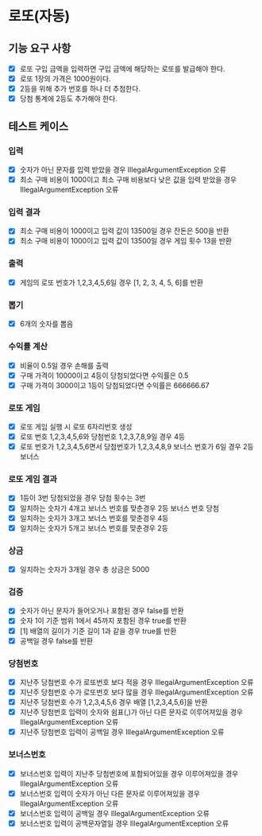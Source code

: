 # 로또(자동)

## 기능 요구 사항

- [x] 로또 구입 금액을 입력하면 구입 금액에 해당하는 로또를 발급해야 한다.
- [x] 로또 1장의 가격은 1000원이다.
- [x] 2등을 위해 추가 번호를 하나 더 추첨한다.
- [x] 당첨 통계에 2등도 추가해야 한다.

## 테스트 케이스

### 입력

- [x] 숫자가 아닌 문자를 입력 받았을 경우 IllegalArgumentException 오류
- [x] 최소 구매 비용이 1000이고 최소 구매 비용보다 낮은 값을 입력 받았을 경우 IllegalArgumentException 오류

### 입력 결과

- [x] 최소 구매 비용이 1000이고 입력 값이 13500일 경우 잔돈은 500을 반환
- [x] 최소 구매 비용이 1000이고 입력 값이 13500일 경우 게임 횟수 13을 반환

### 출력

- [x] 게임의 로또 번호가 1,2,3,4,5,6일 경우 [1, 2, 3, 4, 5, 6]를 반환

### 뽑기

- [x] 6개의 숫자를 뽑음

### 수익률 계산

- [x] 비율이 0.5일 경우 손해를 출력
- [x] 구매 가격이 10000이고 4등이 당첨되었다면 수익률은 0.5
- [x] 구매 가격이 3000이고 1등이 당첨되었다면 수익률은 666666.67

### 로또 게임

- [x] 로또 게임 실행 시 로또 6자리번호 생성
- [x] 로또 번호 1,2,3,4,5,6와 당첨번호 1,2,3,7,8,9일 경우 4등
- [x] 로또 번호가 1,2,3,4,5,6면서 당첨번호가 1,2,3,4,8,9 보너스 번호가 6일 경우 2등 보너스

### 로또 게임 결과

- [x] 1등이 3번 당첨되었을 경우 당첨 횟수는 3번
- [x] 일치하는 숫자가 4개고 보너스 번호를 맞춘경우 2등 보너스 번호 당첨
- [x] 일치하는 숫자가 3개고 보너스 번호를 맞춘경우 4등
- [x] 일치하는 숫자가 5개고 보너스 번호를 맞춘경우 2등

### 상금

- [x] 일치하는 숫자가 3개일 경우 총 상금은 5000

### 검증

- [x] 숫자가 아닌 문자가 들어오거나 포함된 경우 false를 반환
- [x] 숫자 1이 기준 범위 1에서 45까지 포함된 경우 true를 반환
- [x] [1] 배열의 길이가 기준 길이 1과 같을 경우 true를 반환
- [x] 공백일 경우 false를 반환

### 당첨번호

- [x] 지난주 당첨번호 수가 로또번호 보다 적을 경우 IllegalArgumentException 오류
- [x] 지난주 당첨번호 수가 로또번호 보다 많을 경우 IllegalArgumentException 오류
- [x] 지난주 당첨번호 수가 1,2,3,4,5,6 경우 배열 [1,2,3,4,5,6]을 반환
- [x] 지난주 당첨번호 입력이 숫자와 쉼표(,)가 아닌 다른 문자로 이루어져있을 경우 IllegalArgumentException 오류
- [x] 지난주 당첨번호 입력이 공백일 경우 IllegalArgumentException 오류

### 보너스번호

- [x] 보너스번호 입력이 지난주 당첨번호에 포함되어있을 경우 이루어져있을 경우 IllegalArgumentException 오류
- [x] 보너스번호 입력이 숫자가 아닌 다른 문자로 이루어져있을 경우 IllegalArgumentException 오류
- [x] 보너스번호 입력이 공백일 경우 IllegalArgumentException 오류
- [x] 보너스번호 입력이 공백문자열일 경우 IllegalArgumentException 오류
